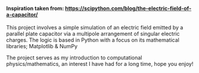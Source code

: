 #### Inspiration taken from: https://scipython.com/blog/the-electric-field-of-a-capacitor/

This project involves a simple simulation of an electric field emitted by a parallel plate capacitor via a multipole arrangement of singular electric charges.
The logic is based in Python with a focus on its mathematical libraries; Matplotlib & NumPy 

The project serves as my introduction to computational physics/mathematics, an interest  I have had for a long time, hope you enjoy!
